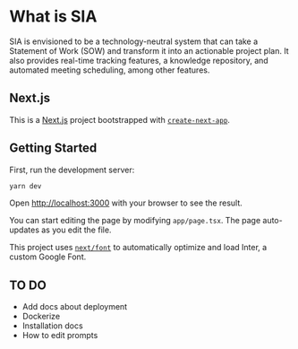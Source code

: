 # What is SIA

SIA is envisioned to be a technology-neutral system that can take a Statement of Work (SOW)
and transform it into an actionable project plan. It also provides real-time tracking features, a
knowledge repository, and automated meeting scheduling, among other features.

## Next.js

This is a [Next.js](https://nextjs.org/) project bootstrapped with [`create-next-app`](https://github.com/vercel/next.js/tree/canary/packages/create-next-app).

## Getting Started

First, run the development server:

```bash
yarn dev
```

Open [http://localhost:3000](http://localhost:3000) with your browser to see the result.

You can start editing the page by modifying `app/page.tsx`. The page auto-updates as you edit the file.

This project uses [`next/font`](https://nextjs.org/docs/basic-features/font-optimization) to automatically optimize and load Inter, a custom Google Font.

## TO DO

- Add docs about deployment
- Dockerize
- Installation docs
- How to edit prompts
